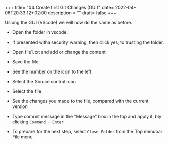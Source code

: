 +++
title= "04 Create first Git Changes (GUI)"
date= 2022-04-06T20:33:12+02:00
description = ""
draft= false
+++

Usiong the GUI (VScode) we will now do the same as before. 

- Open the folder in vscode.
- If presented witha  security warning, then click yes, to trusting the folder.

- Open file1.txt and add or change the content
- Save the file

- See the number on the icon to the left.

- Select the Soruce control icon

- Select the file
- See the changes you made to the file, compared with the current version

- Type commit message in the "Message" box in the top and apply it, bly clicking `Command + Enter`

- To prepare for the next step, select `Close Folder` from the Top menubar File menu.